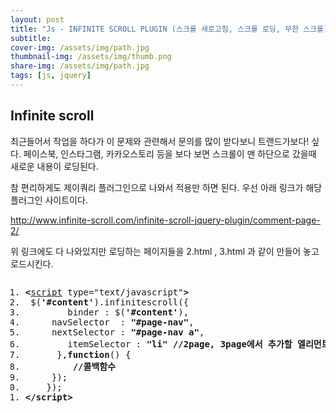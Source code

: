 ```yaml
---
layout: post
title: "Js - INFINITE SCROLL PLUGIN (스크롤 새로고침, 스크롤 로딩, 무한 스크롤)"
subtitle: 
cover-img: /assets/img/path.jpg
thumbnail-img: /assets/img/thumb.png
share-img: /assets/img/path.jpg
tags: [js, jquery]
---
```

## Infinite scroll
<p>최근들어서 작업을 하다가 이 문제와 관련해서 문의를 많이 받다보니 트랜드가보다! 싶다. 페이스북, 인스타그램, 카카오스토리 등을 보다 보면 스크롤이 맨 하단으로 갔을때 새로운 내용이 로딩된다.</p>
<!--more-->
<p>참 편리하게도 제이쿼리 플러그인으로 나와서 적용만 하면 된다. 우선 아래 링크가 해당 플러그인 사이트이다.</p>
<p><a href="http://www.infinite-scroll.com/infinite-scroll-jquery-plugin/comment-page-2/" target="_blank">http://www.infinite-scroll.com/infinite-scroll-jquery-plugin/comment-page-2/</a></p>
<p>위 링크에도 다 나와있지만 로딩하는 페이지들을 2.html , 3.html 과 같이 만들어 놓고 로드시킨다.</p>
<pre class="html cH_kip"><ol><li class="odd"><span><b class="meta">&lt;</b><a href="http://tranbot.net/html5/scripting-1.html#script" class="meta">script</a> type="text/javascript"<b class="meta">&gt;</b></span></li><li class="even"><span>	$(<b class="jsString">'#content'</b>).infinitescroll({</span></li><li class="odd"><span>		binder : $(<b class="jsString">'#content'</b>), </span></li><li class="even"><span>		navSelector  : <b class="jsString">"#page-nav"</b>,</span></li><li class="odd fifth"><span>		nextSelector : <b class="jsString">"#page-nav a"</b>,</span></li><li class="even"><span>		itemSelector : <b class="jsString">"li"</b> <b class="comment">//2page, 3page에서 추가할 엘리먼트</b></span></li><li class="odd"><span>		},<b class="js">function</b>() {</span></li><li class="even"><span>			<b class="comment">//콜백함수</b></span></li><li class="odd"><span>		});</span></li><li class="even fifth"><span>	});</span></li><li class="odd"><span><b class="meta">&lt;/script</b><b class="meta">&gt;</b></span></li></ol></pre>